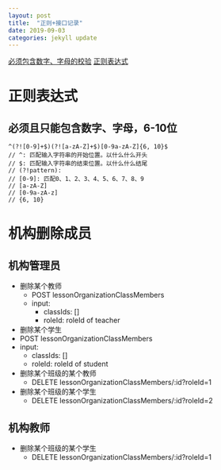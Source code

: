 ```yaml
---
layout: post
title:  "正则+接口记录"
date: 2019-09-03
categories: jekyll update
---
```


[必须包含数字、字母的校验](https://blog.csdn.net/fuchaosz/article/details/51333038)
[正则表达式](https://zh.wikipedia.org/wiki/%E6%AD%A3%E5%88%99%E8%A1%A8%E8%BE%BE%E5%BC%8F)

# 正则表达式
## 必须且只能包含数字、字母，6-10位
```
^(?![0-9]+$)(?![a-zA-Z]+$)[0-9a-zA-Z]{6, 10}$
// ^: 匹配输入字符串的开始位置。以什么什么开头
// $: 匹配输入字符串的结束位置。以什么什么结尾
// (?!pattern):
// [0-9]: 匹配0、1、2、3、4、5、6、7、8、9
// [a-zA-Z]
// [0-9a-zA-z]
// {6, 10}
```

# 机构删除成员
## 机构管理员
- 删除某个教师
  - POST lessonOrganizationClassMembers
  - input:
    - classIds: []
    - roleId: roleId of teacher
- 删除某个学生
 - POST lessonOrganizationClassMembers
- input:
  - classIds: []
  - roleId: roleId of student
- 删除某个班级的某个教师
  - DELETE lessonOrganizationClassMembers/:id?roleId=1
- 删除某个班级的某个学生
  - DELETE lessonOrganizationClassMembers/:id?roleId=2
## 机构教师
- 删除某个班级的某个学生
  - DELETE lessonOrganizationClassMembers/:id?roleId=1
